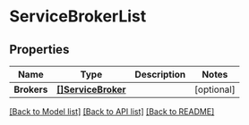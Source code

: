 # ServiceBrokerList

## Properties

Name | Type | Description | Notes
------------ | ------------- | ------------- | -------------
**Brokers** | [**[]ServiceBroker**](ServiceBroker.md) |  | [optional] 

[[Back to Model list]](../README.md#documentation-for-models) [[Back to API list]](../README.md#documentation-for-api-endpoints) [[Back to README]](../README.md)


